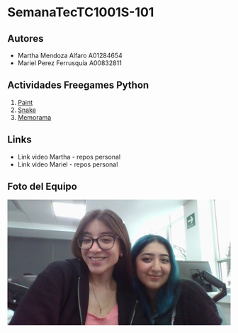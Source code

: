 # SemanaTecTC1001S-101
## Autores
- Martha Mendoza Alfaro A01284654
- Mariel Perez Ferrusquía A00832811

## Actividades Freegames Python
1. [Paint](Paint)
2. [Snake](Snake)
3. [Memorama](Memorama)

## Links
- Link video Martha - repos personal
- Link video Mariel - repos personal

## Foto del Equipo
![Foto](FotoEquipo.jpg)
